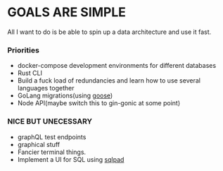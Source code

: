 # GOALS ARE SIMPLE

All I want to do is be able to spin up a data architecture and use it fast.

### Priorities
* docker-compose development environments for different databases
* Rust CLI
* Build a fuck load of redundancies and learn how to use several languages together
* GoLang migrations(using [goose](https://github.com/pressly/goose))
* Node API(maybe switch this to gin-gonic at some point)

### NICE BUT UNECESSARY

* graphQL test endpoints
* graphical stuff
* Fancier terminal things.
* Implement a UI for SQL using [sqlpad](https://github.com/rickbergfalk/sqlpad)
